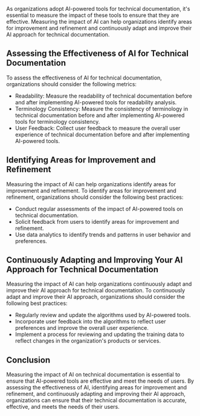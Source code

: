 
As organizations adopt AI-powered tools for technical documentation, it's essential to measure the impact of these tools to ensure that they are effective. Measuring the impact of AI can help organizations identify areas for improvement and refinement and continuously adapt and improve their AI approach for technical documentation.

Assessing the Effectiveness of AI for Technical Documentation
-------------------------------------------------------------

To assess the effectiveness of AI for technical documentation, organizations should consider the following metrics:

* Readability: Measure the readability of technical documentation before and after implementing AI-powered tools for readability analysis.
* Terminology Consistency: Measure the consistency of terminology in technical documentation before and after implementing AI-powered tools for terminology consistency.
* User Feedback: Collect user feedback to measure the overall user experience of technical documentation before and after implementing AI-powered tools.

Identifying Areas for Improvement and Refinement
------------------------------------------------

Measuring the impact of AI can help organizations identify areas for improvement and refinement. To identify areas for improvement and refinement, organizations should consider the following best practices:

* Conduct regular assessments of the impact of AI-powered tools on technical documentation.
* Solicit feedback from users to identify areas for improvement and refinement.
* Use data analytics to identify trends and patterns in user behavior and preferences.

Continuously Adapting and Improving Your AI Approach for Technical Documentation
--------------------------------------------------------------------------------

Measuring the impact of AI can help organizations continuously adapt and improve their AI approach for technical documentation. To continuously adapt and improve their AI approach, organizations should consider the following best practices:

* Regularly review and update the algorithms used by AI-powered tools.
* Incorporate user feedback into the algorithms to reflect user preferences and improve the overall user experience.
* Implement a process for reviewing and updating the training data to reflect changes in the organization's products or services.

Conclusion
----------

Measuring the impact of AI on technical documentation is essential to ensure that AI-powered tools are effective and meet the needs of users. By assessing the effectiveness of AI, identifying areas for improvement and refinement, and continuously adapting and improving their AI approach, organizations can ensure that their technical documentation is accurate, effective, and meets the needs of their users.
